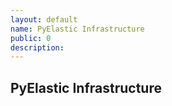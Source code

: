 ```yaml
---
layout: default
name: PyElastic Infrastructure
public: 0
description:
---
```


## PyElastic Infrastructure